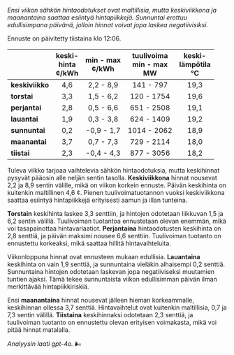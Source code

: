 *Ensi viikon sähkön hintaodotukset ovat maltillisia, mutta keskiviikkona ja maanantaina saattaa esiintyä hintapiikkejä. Sunnuntai erottuu edullisimpana päivänä, jolloin hinnat voivat jopa laskea negatiivisiksi.*

Ennuste on päivitetty tiistaina klo 12:06.

|               | keski-<br>hinta<br>¢/kWh | min - max<br>¢/kWh | tuulivoima<br>min - max<br>MW | keski-<br>lämpötila<br>°C |
|:-------------|:----------------:|:----------------:|:-------------:|:-------------:|
| **keskiviikko**  |         4,6         |       2,2 - 8,9      |     141 - 797     |      19,3      |
| **torstai**      |         3,3         |       1,5 - 6,2      |     120 - 1754    |      19,6      |
| **perjantai**    |         2,8         |       0,5 - 6,6      |     651 - 2508    |      19,1      |
| **lauantai**     |         1,9         |       0,3 - 3,8      |     624 - 1409    |      19,2      |
| **sunnuntai**    |         0,2         |      -0,9 - 1,7      |    1014 - 2062    |      18,9      |
| **maanantai**    |         3,7         |       0,7 - 7,3      |     729 - 2114    |      18,0      |
| **tiistai**      |         2,3         |      -0,4 - 4,3      |     877 - 3056    |      18,2      |

Tuleva viikko tarjoaa vaihtelevia sähkön hintaodotuksia, mutta keskihinnat pysyvät pääosin alle neljän sentin tasolla. **Keskiviikkona** hinnat nousevat 2,2 ja 8,9 sentin välille, mikä on viikon korkein ennuste. Päivän keskihinta on kuitenkin maltillinen 4,6 ¢. Pienen tuulivoimatuotannon vuoksi keskiviikkona saattaa esiintyä hintapiikkejä erityisesti aamun ja illan tunteina.

**Torstain** keskihinta laskee 3,3 senttiin, ja hintojen odotetaan liikkuvan 1,5 ja 6,2 sentin välillä. Tuulivoiman tuotantoa ennustetaan olevan enemmän, mikä voi tasapainottaa hintavariaatiot. **Perjantaina** hintaodotusten keskihinta on 2,8 senttiä, ja päivän maksimi nousee 6,6 senttiin. Tuulivoiman tuotanto on ennustettu korkeaksi, mikä saattaa hillitä hintavaihteluita.

Viikonloppuna hinnat ovat ennusteen mukaan edullisia. **Lauantaina** keskihinta on vain 1,9 senttiä, ja sunnuntaina vieläkin alhaisempi 0,2 senttiä. Sunnuntaina hintojen odotetaan laskevan jopa negatiiviseksi muutamien tuntien ajaksi. Tämä tekee sunnuntaista viikon edullisimman päivän ilman merkittävää hintapiikkiriskiä.

Ensi **maanantaina** hinnat nousevat jälleen hieman korkeammalle, keskihinnan ollessa 3,7 senttiä. Hintavaihtelut ovat kuitenkin maltillisia, 0,7 ja 7,3 sentin välillä. **Tiistaina** keskihinnaksi odotetaan 2,3 senttiä, ja tuulivoiman tuotanto on ennustettu olevan erityisen voimakasta, mikä voi pitää hinnat matalalla. 

*Analyysin laati gpt-4o.* 🌬️
